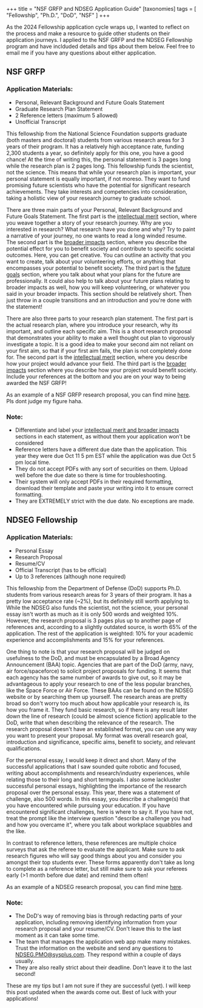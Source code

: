 +++
title = "NSF GRFP and NDSEG Application Guide"
[taxonomies]
tags = [ "Fellowship", "Ph.D.", "DoD", "NSF" ]
+++

As the 2024 Fellowship application cycle wraps up, I wanted to reflect on the process and make a resource to guide other students on their application journeys. I applied to the NSF GRFP and the NDSEG Fellowship program and have inclduded details and tips about them below. Feel free to email me if you have any questions about either application.

## __NSF GRFP__
### __Application Materials__:
- Personal, Relevant Background and Future Goals Statement
- Graduate Research Plan Statement
- 2 Reference letters (maximum 5 allowed)
- Unofficial Transcript

This fellowship from the National Science Foundation supports graduate (both masters and doctoral) students from various research areas for 3 years of their program. It has a relatively high acceptance rate, funding 2,300 students a year, so definitely apply for this one, you have a good chance! At the time of writing this, the personal statement is 3 pages long while the research plan is 2 pages long. This fellowship funds the scientist, not the science. This means that while your research plan is important, your personal statement is equally important, if not moreso. They want to fund promising future scientists who have the potential for significant research achievements. They take interests and competencies into consideration, taking a holistic view of your research journey to graduate school. 

There are three main parts of your Personal, Relevant Background and Future Goals Statement. The first part is the <ins>intellectual merit</ins> section, where you weave together a story of your research journey. Why are you interested in research? What research have you done and why? Try to paint a narrative of your journey, no one wants to read a long winded resume. The second part is the <ins>broader impacts</ins> section, where you describe the potential effect for you to benefit society and contribute to specific societal outcomes. Here, you can get creative. You can outline an activity that you want to create, talk about your volunteering efforts, or anything that encompasses your potential to benefit society. The third part is the <ins>future goals</ins> section, where you talk about what your plans for the future are professionally. It could also help to talk about your future plans relating to broader impacts as well, how you will keep volunteering, or whatever you said in your broader impacts. This section should be relatively short. Then just throw in a couple transitions and an introduction and you're done with the statement!

There are also three parts to your research plan statement. The first part is the actual research plan, where you introduce your research, why its important, and outline each specific aim. This is a short research proposal that demonstrates your ability to make a well thought out plan to vigorously investigate a topic. It is a good idea to make your second aim not reliant on your first aim, so that if your first aim fails, the plan is not completely done for. The second part is the <ins>intellectual merit</ins> section, where you describe how your project would advance your field. The third part is the <ins>broader impacts</ins> section where you describe how your project would benefit society. Include your references at the bottom and you are on your way to being awarded the NSF GRFP!

As an example of a NSF GRFP research proposal, you can find mine [here](/content/blog/NSFGRFP_proposal.pdf). Pls dont judge my figure haha. 

### __Note__:
- Differentiate and label your <ins>intellectual merit and broader impacts</ins> sections in each statement, as without them your application won't be considered
- Reference letters have a different due date than the application. This year they were due Oct 11 5 pm EST while the application was due Oct 5 pm local time.
- They do not accept PDFs with any sort of securities on them. Upload well before the due date so there is time for troubleshooting.
- Their system will only accept PDFs in their required formatting, download their template and paste your writing into it to ensure correct formatting.
- They are EXTREMELY strict with the due date. No exceptions are made.

## __NDSEG Fellowship__ 
### __Application Materials__:
- Personal Essay 
- Research Proposal
- Resume/CV
- Official Transcript (has to be official)
- Up to 3 references (although none required)

This fellowship from the Department of Defense (DoD) supports Ph.D. students from various research areas for 3 years of their program. It has a pretty low acceptance rate (~2%), but its definitely still worth applying to. While the NDSEG also funds the scientist, not the science, your personal essay isn't worth as much as it is only 500 words and weighted 10%. However, the research proposal is 3 pages plus up to another page of references and, according to a slightly outdated source, is worth 65% of the application. The rest of the application is weighted: 10% for your academic experience and accomplishments and 15% for your references.

One thing to note is that your research proposal will be judged on usefulness to the DoD, and must be encapsulated by a Broad Agency Announcement (BAA) topic. Agencies that are part of the DoD (army, navy, air force/spaceforce) to solicit project proposals for funding. It seems that each agency has the same number of awards to give out, so it may be advantageous to apply your research to one of the less popular branches, like the Space Force or Air Force. These BAAs can be found on the NDSEG website or by searching them up yourself. The research areas are pretty broad so don't worry too much about how applicable your research is, its how you frame it. They fund basic research, so if there is any result later down the line of research (could be almost science fiction) applicable to the DoD, write that when describing the relevance of the research. The research proposal doesn't have an established format, you can use any way you want to present your proposal. My format was overall research goal, introduction and significance, specific aims, benefit to society, and relevant qualifications.

For the personal essay, I would keep it direct and short. Many of the successful applications that I saw sounded quite robotic and focused, writing about accomplishments and research/industry experiences, while relating those to their long and short termgoals. I also some lackluster successful personal essays, highlighting the importance of the research proposal over the personal essay. This year, there was a statement of challenge, also 500 words. In this essay, you describe a challenge(s) that you have encountered while pursuing your education. If you have encountered significant challenges, here is where to say it. If you have not, treat the prompt like the interview question "describe a challenge you had and how you overcame it", where you talk about workplace squabbles and the like.

In contrast to reference letters, these references are multiple choice surveys that ask the referee to evaluate the applicant. Make sure to ask research figures who will say good things about you and consider you amongst their top students ever. These forms apparently don't take as long to complete as a reference letter, but still make sure to ask your referees early (>1 month before due date) and remind them often!

As an example of a NDSEG research proposal, you can find mine [here](/content/blog/blog_PDFs/NDSEG_proposal.pdf).

### __Note__:
- The DoD's way of removing bias is through redacting parts of your application, including removing identifying information from your research proposal and your resume/CV. Don't leave this to the last moment as it can take some time.
- The team that manages the application web app make many mistakes. Trust the information on the website and send any questions to NDSEG.PMO@sysplus.com. They respond within a couple of days usually.
- They are also really strict about their deadline. Don't leave it to the last second!

These are my tips but I am not sure if they are successful (yet). I will keep this post updated when the awards come out. Best of luck with your applications!